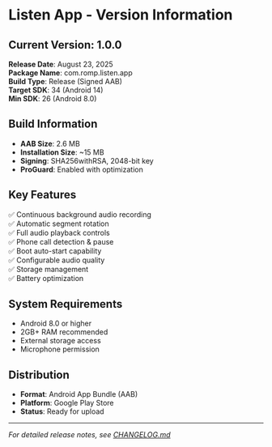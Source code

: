 # Listen App - Version Information

## Current Version: 1.0.0

**Release Date**: August 23, 2025  
**Package Name**: com.romp.listen.app  
**Build Type**: Release (Signed AAB)  
**Target SDK**: 34 (Android 14)  
**Min SDK**: 26 (Android 8.0)  

## Build Information
- **AAB Size**: 2.6 MB
- **Installation Size**: ~15 MB
- **Signing**: SHA256withRSA, 2048-bit key
- **ProGuard**: Enabled with optimization

## Key Features
✅ Continuous background audio recording  
✅ Automatic segment rotation  
✅ Full audio playback controls  
✅ Phone call detection & pause  
✅ Boot auto-start capability  
✅ Configurable audio quality  
✅ Storage management  
✅ Battery optimization  

## System Requirements
- Android 8.0 or higher
- 2GB+ RAM recommended
- External storage access
- Microphone permission

## Distribution
- **Format**: Android App Bundle (AAB)
- **Platform**: Google Play Store
- **Status**: Ready for upload

---

*For detailed release notes, see [CHANGELOG.md](CHANGELOG.md)* 